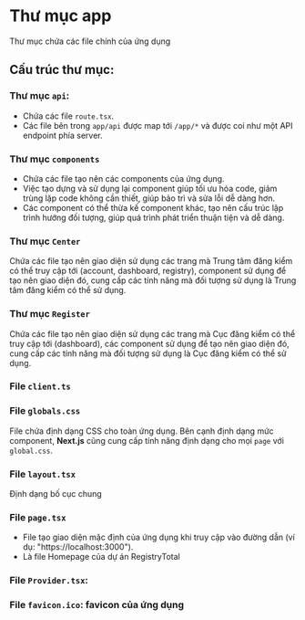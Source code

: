 # Thư mục app
Thư mục chứa các file chính của ứng dụng

## Cấu trúc thư mục:
### Thư mục `api`: 
- Chứa các file `route.tsx`.
- Các file bên trong `app/api` được map tới `/app/*` và được coi như một API endpoint phía server.

### Thư mục `components`
- Chứa các file tạo nên các components của ứng dụng.
- Việc tạo dựng và sử dụng lại component giúp tối ưu hóa code, giảm trùng lặp code không cần thiết, giúp bảo trì và sửa lỗi dễ dàng hơn.
- Các component có thể thừa kế component khác, tạo nên cấu trúc lập trình hướng đối tượng, giúp quá trình phát triển thuận tiện và dễ dàng.

### Thư mục `Center`
Chứa các file tạo nên giao diện sử dụng các trang mà Trung tâm đăng kiểm có thể truy cập tới (account, dashboard, registry), component sử dụng để tạo nên giao diện đó, cung cấp các tính năng mà đối tượng sử dụng là Trung tâm đăng kiểm có thể sử dụng.

### Thư mục `Register`
Chứa các file tạo nên giao diện sử dụng các trang mà Cục đăng kiểm có thể truy cập tới (dashboard), các component sử dụng để tạo nên giao diện đó, cung cấp các tính năng mà đối tượng sử dụng là Cục đăng kiểm có thể sử dụng.

### File `client.ts`

### File `globals.css`
File chứa định dạng CSS cho toàn ứng dụng. Bên cạnh định dạng mức component, **Next.js** cũng cung cấp tính năng định dạng cho mọi `page` với `global.css`.

### File `layout.tsx`
Định dạng bố cục chung

### File `page.tsx`
- File tạo giao diện mặc định của ứng dụng khi truy cập vào đường dẫn (ví dụ: "https://localhost:3000").
- Là file Homepage của dự án RegistryTotal


### File `Provider.tsx`:

### File `favicon.ico`: favicon của ứng dụng
